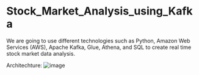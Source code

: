 # Stock_Market_Analysis_using_Kafka
We are going to use different technologies such as Python, Amazon Web Services (AWS), Apache Kafka, Glue, Athena, and SQL to create real time stock market data analysis.

Architechture:
![image](https://github.com/prady13/Stock_Market_Analysis_using_Kafka/assets/62207613/377473ab-a8c5-4297-9ba6-95aa47f3ee72)
